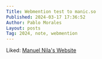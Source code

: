 ```yaml
---
Title: Webmention test to manic.so
Published: 2024-03-17 17:36:52
Author: Pablo Morales
Layout: posts
Tag: 2024, note, webmention
---
```

Liked: <a href="https://manic.so/" class="u-like-of">Manuel Nila's Website</a>
